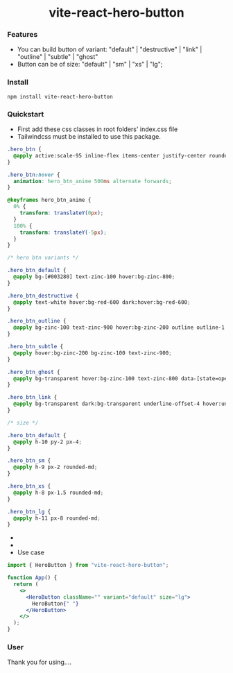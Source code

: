 <div align="center">
        <h1>
        vite-react-hero-button
        </h1>
</div>

### Features

- You can build button of variant: "default" | "destructive" | "link" | "outline" | "subtle" | "ghost"
- Button can be of size: "default" | "sm" | "xs" | "lg";

### Install

    npm install vite-react-hero-button

### Quickstart

- First add these css classes in root folders' index.css file
- Tailwindcss must be installed to use this package.

```css
.hero_btn {
  @apply active:scale-95 inline-flex items-center justify-center rounded-md text-sm font-medium transition-colors focus:outline-none focus:ring-2 focus:ring-slate-400 focus:ring-offset-2 disabled:opacity-50 dark:focus:ring-slate-400 disabled:pointer-events-none;
}

.hero_btn:hover {
  animation: hero_btn_anime 500ms alternate forwards;
}

@keyframes hero_btn_anime {
  0% {
    transform: translateY(0px);
  }
  100% {
    transform: translateY(-5px);
  }
}

/* hero btn variants */

.hero_btn_default {
  @apply bg-[#003280] text-zinc-100 hover:bg-zinc-800;
}

.hero_btn_destructive {
  @apply text-white hover:bg-red-600 dark:hover:bg-red-600;
}

.hero_btn_outline {
  @apply bg-zinc-100 text-zinc-900 hover:bg-zinc-200 outline outline-1 outline-zinc-300;
}

.hero_btn_subtle {
  @apply hover:bg-zinc-200 bg-zinc-100 text-zinc-900;
}

.hero_btn_ghost {
  @apply bg-transparent hover:bg-zinc-100 text-zinc-800 data-[state=open]:bg-transparent data-[state=open]:bg-transparent;
}

.hero_btn_link {
  @apply bg-transparent dark:bg-transparent underline-offset-4 hover:underline text-slate-900 dark:text-slate-100 hover:bg-transparent dark:hover:bg-transparent;
}

/* size */

.hero_btn_default {
  @apply h-10 py-2 px-4;
}

.hero_btn_sm {
  @apply h-9 px-2 rounded-md;
}

.hero_btn_xs {
  @apply h-8 px-1.5 rounded-md;
}

.hero_btn_lg {
  @apply h-11 px-8 rounded-md;
}
```

- 
- 
- Use case

```jsx
import { HeroButton } from "vite-react-hero-button";

function App() {
  return (
    <>
      <HeroButton className="" variant="default" size="lg">
        HeroButton{" "}
      </HeroButton>
    </>
  );
}
```

### User

Thank you for using....
